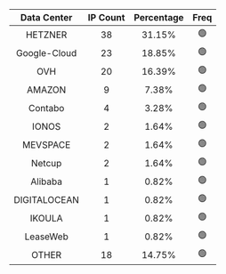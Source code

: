 | Data Center | IP Count | Percentage | Freq |
|:------------:|:--------:|:-----------:|:-----:|
| HETZNER | 38 | 31.15% | 🟢 |
| Google-Cloud | 23 | 18.85% | 🟢 |
| OVH | 20 | 16.39% | 🟢 |
| AMAZON | 9 | 7.38% | 🟢 |
| Contabo | 4 | 3.28% | 🟢 |
| IONOS | 2 | 1.64% | 🟢 |
| MEVSPACE | 2 | 1.64% | 🟢 |
| Netcup | 2 | 1.64% | 🟢 |
| Alibaba | 1 | 0.82% | 🟢 |
| DIGITALOCEAN | 1 | 0.82% | 🟢 |
| IKOULA | 1 | 0.82% | 🟢 |
| LeaseWeb | 1 | 0.82% | 🟢 |
| OTHER | 18 | 14.75% | 🟢 |